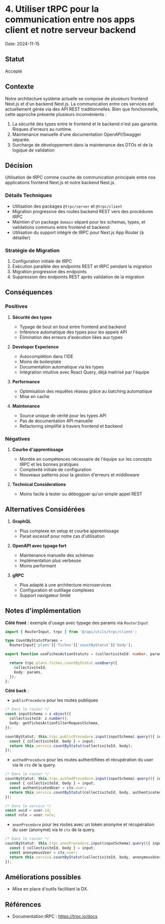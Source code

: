 # 4. Utiliser tRPC pour la communication entre nos apps client et notre serveur backend

Date: 2024-11-15

## Statut

Accepté

## Contexte

Notre architecture système actuelle se compose de plusieurs frontend Next.js et d'un backend Nest.js. La communication entre ces services est actuellement gérée via des API REST traditionnelles. Bien que fonctionnelle, cette approche présente plusieurs inconvénients :

1. La sécurité des types entre le frontend et le backend n'est pas garantie. Risques d'erreurs au runtime.
2. Maintenance manuelle d'une documentation OpenAPI/Swagger séparée.
3. Surcharge de développement dans la maintenance des DTOs et de la logique de validation

## Décision

Utilisation de tRPC comme couche de communication principale entre nos applications frontend Next.js et notre backend Nest.js.

### Détails Techniques

- Utilisation des packages `@trpc/server` et `@trpc/client`
- Migration progressive des routes backend REST vers des procédures tRPC
- Maintien d'un package `domain` séparé pour les schemas, types, et validations communs entre frontend et backend
- Utilisation du support intégré de tRPC pour Next.js App Router (à détailler)

### Stratégie de Migration

1. Configuration initiale de tRPC
2. Exécution parallèle des endpoints REST et tRPC pendant la migration
3. Migration progressive des endpoints
4. Suppression des endpoints REST après validation de la migration

## Conséquences

### Positives

1. **Sécurité des types**

   - Typage de bout en bout entre frontend and backend
   - Inférence automatique des types pour les appels API
   - Élimination des erreurs d'exécution liées aux types

2. **Developer Experience**

   - Autocomplétion dans l'IDE
   - Moins de boilerplate
   - Documentation automatique via les types
   - Intégration intuitive avec React Query, déjà maitrisé par l'équipe

3. **Performance**

   - Optimisation des requêtes réseau grâce au batching automatique
   - Mise en cache

4. **Maintenance**

   - Source unique de vérité pour les types API
   - Pas de documentation API manuelle
   - Refactoring simplifié à travers frontend et backend

### Négatives

1. **Courbe d'apprentissage**

   - Montée en compétences nécessaire de l'équipe sur les concepts tRPC et les bonnes pratiques
   - Complexité initiale de configuration
   - Nouveaux patterns pour la gestion d'erreurs et middleware

2. **Technical Considerations**

   - Moins facile à tester ou débogguer qu'un simple appel REST

## Alternatives Considérées

1. **GraphQL**

   - Plus complexe en setup et courbe apprentissage
   - Parait excessif pour notre cas d'utilisation

2. **OpenAPI avec typage fort**

   - Maintenance manuelle des schémas
   - Implémentation plus verbeuse
   - Moins performant

3. **gRPC**

   - Plus adapté à une architecture microservices
   - Configuration et outillage complexes
   - Support navigateur limité

## Notes d'implémentation

**Côté front** : exemple d'usage avec typage des params via `RouterInput`

```typescript
import { RouterInput, trpc } from '@/api/utils/trpc/client';

type CountByStatutParams =
  RouterInput['plans']['fiches']['countByStatut']['body'];

export function useFichesActionStatuts = (collectiviteId: number, params: CountByStatutParams) {

  return trpc.plans.fiches.countByStatut.useQuery({
    collectiviteId,
    body: params,
  });
};

```

**Côté back** :

- `publicProcedure` pour les routes publiques

```typescript
/* Dans le router */
const inputSchema = z.object({
  collectiviteId: z.number(),
  body: getFichesActionFilterRequestSchema,
});

countByStatut: this.trpc.publicProcedure.input(inputSchema).query(({ input }) => {
  const { collectiviteId, body } = input;
  return this.service.countByStatut(collectiviteId, body);
});
```

- `authedProcedure` pour les routes authentifiées et récupération du user via le `ctx` de la query.

```typescript
/* Dans le router */
countByStatut: this.trpc.authedProcedure.input(inputSchema).query(({ input, ctx }) => {
  const { collectiviteId, body } = input;
  const authenticatedUser = ctx.user;
  return this.service.countByStatut(collectiviteId, body, authenticatedUser);
});

/* Dans le service */
const uuid = user.id;
const role = user.role;
```

- `anonProcedure` pour les routes avec un token anonyme et récupération du user (anonyme) via le `ctx` de la query.

```typescript
/* Dans le router */
countByStatut: this.trpc.anonProcedure.input(inputSchema).query(({ input, ctx }) => {
  const { collectiviteId, body } = input;
  const anonymousUser = ctx.user;
  return this.service.countByStatut(collectiviteId, body, anonymousUser);
});
```

## Améliorations possibles

- Mise en place d'outils facilitant la DX.

## Références

- Documentation tRPC : https://trpc.io/docs
